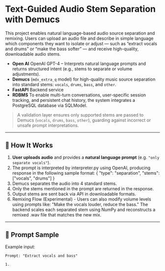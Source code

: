 # Text-Guided Audio Stem Separation with Demucs

This project enables natural language-based audio source separation and remixing. Users can upload an audio file and describe in simple language which components they want to isolate or adjust — such as “extract vocals and drums” or “make the bass softer” — and receive high-quality, downloadable audio stems.

- **Open AI** OpenAI GPT-4 – Interprets natural language prompts and returns structured intent (e.g., stems to separate or volume adjustments).
- **Demucs** (`mdx_extra_q` model) for high-quality music source separation into standard stems: `vocals`, `drums`, `bass`, and `other`.
- **FastAPI** Backend service
- **RDBMS**  To enable multi-turn conversations, user-specific session tracking, and persistent chat history, the system integrates a PostgreSQL database via SQLModel.



> A validation layer ensures only supported stems are passed to Demucs (`vocals`, `drums`, `bass`, `other`), guarding against incorrect or unsafe prompt interpretations.

---

## 🚀 How It Works

1. **User uploads audio** and provides a **natural language prompt** (e.g. `"only separate vocals"`).
2. The prompt is interpreted by interpreter.py using OpenAI, producing response in the following sample format: { "type": "separation", "stems": ["vocals", "drums"] }
3. Demucs separates the audio into 4 standard stems.
4. Only the stems mentioned in the prompt are returned in the response.
5. Output stems are sent back via API in downloadable formats.
6. Remixing Flow (Experimental) - Users can also modify volume levels using prompts like:
    "Make the vocals louder, reduce the bass."
     The backend scales each separated stem using NumPy and reconstructs a remixed .wav file that matches the new mix.

---

## 🚀 Prompt Sample
Example input:

```text
Prompt: "Extract vocals and bass"

1. 
